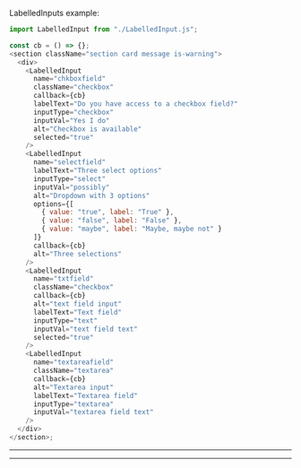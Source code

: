 <!--

## Input basic types are text, select, checkbox, and file input


# text
<LabelledInput lblText='text' inputType='text' inputVal={this.state.txt2} name='text' callback={this.onTextChange} alt='nothing' readOnly='readOnly' />

# file upload
<LabelledInput lblText='File Upload' inputType='file' name='fileupload' callback={() => {}} alt='nothing' options={['image/*', 'application/msword', '.pdf']} />

# select
<LabelledInput lblText='New Input' inputType='select' name='newinput' id='newinput' callback={this.onChange}
selected={[this.state.txt2]} alt='nothing' options={['one', 'two', 'three']} />

#checkbox
<LabelledInput lblText='New Input' inputType='select' name='newinput' id='newinput' callback={this.onChange}
selected={[this.state.txt2]} alt='nothing' options={['one', 'two', 'three']} />
 -->

LabelledInputs example:

```js
import LabelledInput from "./LabelledInput.js";

const cb = () => {};
<section className="section card message is-warning">
  <div>
    <LabelledInput
      name="chkboxfield"
      className="checkbox"
      callback={cb}
      labelText="Do you have access to a checkbox field?"
      inputType="checkbox"
      inputVal="Yes I do"
      alt="Checkbox is available"
      selected="true"
    />
    <LabelledInput
      name="selectfield"
      labelText="Three select options"
      inputType="select"
      inputVal="possibly"
      alt="Dropdown with 3 options"
      options={[
        { value: "true", label: "True" },
        { value: "false", label: "False" },
        { value: "maybe", label: "Maybe, maybe not" }
      ]}
      callback={cb}
      alt="Three selections"
    />
    <LabelledInput
      name="txtfield"
      className="checkbox"
      callback={cb}
      alt="text field input"
      labelText="Text field"
      inputType="text"
      inputVal="text field text"
      selected="true"
    />
    <LabelledInput
      name="textareafield"
      className="textarea"
      callback={cb}
      alt="Textarea input"
      labelText="Textarea field"
      inputType="textarea"
      inputVal="textarea field text"
    />
  </div>
</section>;
```

---

---
